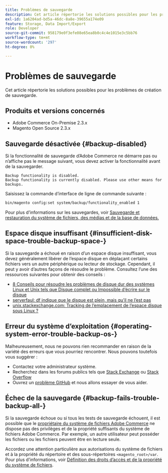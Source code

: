 ```yaml
---
title: Problèmes de sauvegarde
description: Cet article répertorie les solutions possibles pour les problèmes de création de sauvegarde.
exl-id: 1a6204ad-bd5a-46dc-8a8e-39655a174e09
feature: Storage, Data Import/Export
role: Developer
source-git-commit: 958179e0f3efe08e65ea8b0c4c4e1015e3c5bb76
workflow-type: tm+mt
source-wordcount: '297'
ht-degree: 0%

---
```


# Problèmes de sauvegarde

Cet article répertorie les solutions possibles pour les problèmes de création de sauvegarde.

## Produits et versions concernés

* Adobe Commerce On-Premise 2.3.x
* Magento Open Source 2.3.x

## Sauvegarde désactivée {#backup-disabled}

Si la fonctionnalité de sauvegarde d’Adobe Commerce ne démarre pas ou n’affiche pas le message suivant, vous devez activer la fonctionnalité avant de la sauvegarder.

```terminal
Backup functionality is disabled.
Backup functionality is currently disabled. Please use other means for backups.
```

Saisissez la commande d’interface de ligne de commande suivante :

```bash
bin/magento config:set system/backup/functionality_enabled 1
```

Pour plus d’informations sur les sauvegardes, voir [Sauvegarde et restauration du système de fichiers, des médias et de la base de données.](https://devdocs.magento.com/guides/v2.3/install-gde/install/cli/install-cli-backup.html)

## Espace disque insuffisant {#insufficient-disk-space-trouble-backup-space-}

Si la sauvegarde a échoué en raison d’un espace disque insuffisant, vous devez généralement libérer de l’espace disque en déplaçant certains fichiers vers un autre périphérique ou lecteur de stockage. Cependant, il peut y avoir d’autres façons de résoudre le problème. Consultez l’une des ressources suivantes pour obtenir des conseils :

* [8 Conseils pour résoudre les problèmes de disque dur des systèmes Linux et Unix tels que Disque complet ou Impossible d’écrire sur le disque](https://www.cyberciti.biz/datacenter/linux-unix-bsd-osx-cannot-write-to-hard-disk)
* [serverfaul: df indique que le disque est plein, mais qu’il ne l’est pas ](https://serverfault.com/questions/315181/df-says-disk-is-full-but-it-is-not)
* [unix.stackexchange.com: Tracking de l’emplacement de l’espace disque sous Linux ?](https://unix.stackexchange.com/questions/125429/tracking-down-where-disk-space-has-gone-on-linux)

## Erreur du système d’exploitation {#operating-system-error-trouble-backup-os-}

Malheureusement, nous ne pouvons rien recommander en raison de la variété des erreurs que vous pourriez rencontrer. Nous pouvons toutefois vous suggérer :

* Contactez votre administrateur système.
* Recherchez dans les forums publics tels que [Stack Exchange](https://unix.stackexchange.com) ou [Stack Overflow](https://stackoverflow.com)
* Ouvrez un [problème GitHub](https://github.com/magento/magento2/issues) et nous allons essayer de vous aider.

## Échec de la sauvegarde {#backup-fails-trouble-backup-all-}

Si la sauvegarde échoue ou si tous les tests de sauvegarde échouent, il est possible que le [propriétaire du système de fichiers Adobe Commerce](https://devdocs.magento.com/guides/v2.2/install-gde/prereq/file-sys-perms-over.html) ne dispose pas des privilèges et de la propriété suffisants du système de fichiers Adobe Commerce. Par exemple, un autre utilisateur peut posséder les fichiers ou les fichiers peuvent être en lecture seule.

Accordez une attention particulière aux autorisations du système de fichiers et à la propriété du répertoire et des sous-répertoires `<magento_root>/var`. Pour plus d’informations, voir [Définition des droits d’accès et de la propriété du système de fichiers](https://devdocs.magento.com/guides/v2.3/install-gde/prereq/file-system-perms.html).
